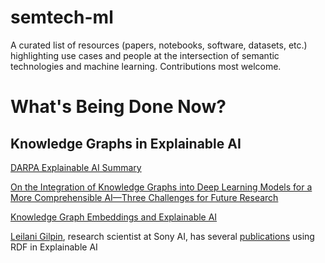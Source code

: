 # semtech-ml
A curated list of resources (papers, notebooks, software, datasets, etc.) highlighting use cases and people at the intersection of semantic technologies and machine learning. Contributions most welcome.

# What's Being Done Now?

## Knowledge Graphs in Explainable AI

[DARPA Explainable AI Summary](https://www.cc.gatech.edu/~alanwags/DLAI2016/(Gunning)%20IJCAI-16%20DLAI%20WS.pdf)

[On the Integration of Knowledge Graphs into Deep Learning Models for a More Comprehensible AI—Three Challenges for Future Research](https://www.mdpi.com/2078-2489/11/2/122/htm)

[Knowledge Graph Embeddings and Explainable AI](https://arxiv.org/pdf/2004.14843.pdf)

[Leilani Gilpin](http://people.csail.mit.edu/lgilpin/#about), research scientist at Sony AI, has several [publications](http://people.csail.mit.edu/lgilpin/#publications) using RDF in Explainable AI
